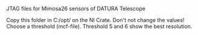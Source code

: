 JTAG files for Mimosa26 sensors of DATURA Telescope

Copy this folder in C:/opt/ on the NI Crate.
Don't not change the values!
Choose a threshold (mcf-file). Threshold 5 and 6 show the best resolution.